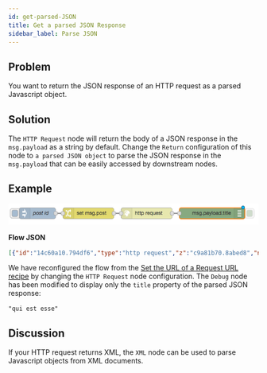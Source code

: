 ```yaml
---
id: get-parsed-JSON
title: Get a parsed JSON Response
sidebar_label: Parse JSON
---
```


## Problem

You want to return the JSON response of an HTTP request as a parsed Javascript object.

## Solution

The <code class="node">HTTP Request</code> node will return the body of a JSON response in the `msg.payload` as a string by default.
Change the `Return` configuration of this node to `a parsed JSON object` to parse the JSON response in the `msg.payload` that
can be easily accessed by downstream nodes.

## Example

![](../assets/httpRequests/parse-json-response.png)

<b>Flow JSON</b>

```json
[{"id":"14c60a10.794df6","type":"http request","z":"c9a81b70.8abed8","name":"","method":"GET","ret":"obj","url":"https://jsonplaceholder.typicode.com/posts/{{post}}","tls":"","x":390,"y":500,"wires":[["b4ea8dd4.61a05"]]},{"id":"b4ea8dd4.61a05","type":"debug","z":"c9a81b70.8abed8","name":"","active":true,"console":"false","complete":"payload.title","x":570,"y":500,"wires":[]},{"id":"3479192a.04f016","type":"inject","z":"c9a81b70.8abed8","name":"post id","topic":"","payload":"2","payloadType":"str","repeat":"","crontab":"","once":false,"x":90,"y":500,"wires":[["e69250cf.368fd"]]},{"id":"e69250cf.368fd","type":"change","z":"c9a81b70.8abed8","name":"","rules":[{"t":"set","p":"post","pt":"msg","to":"payload","tot":"msg"}],"action":"","property":"","from":"","to":"","reg":false,"x":230,"y":500,"wires":[["14c60a10.794df6"]]}]
```

We have reconfigured the flow from the [Set the URL of a Request URL recipe](../http-requests/set-request-url)
by changing the <code class="node">HTTP Request</code> node configuration.  The <code class="node">Debug</code>
node has been modified to display only the `title` property of the parsed JSON response:

```text
"qui est esse"
```


## Discussion

If your HTTP request returns XML, the <code class="node">XML</code> node can be used to parse Javascript objects from XML documents.
